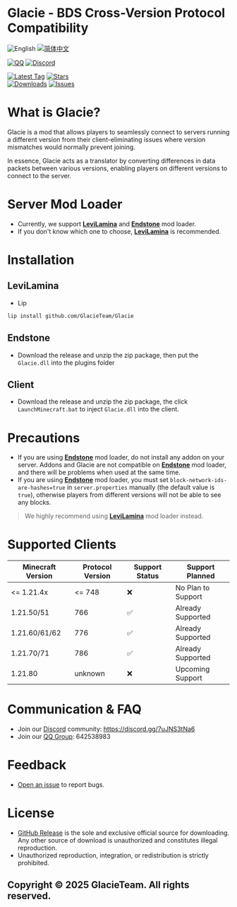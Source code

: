 # Glacie - BDS Cross-Version Protocol Compatibility

![English](https://img.shields.io/badge/English-inactive?style=for-the-badge)
[![简体中文](https://img.shields.io/badge/简体中文-informational?style=for-the-badge)](README.zh.md)

[![QQ](https://img.shields.io/badge/642538983-pink?style=for-the-badge&logo=qq)](https://qm.qq.com/q/1yn1ZHEoyY)
[![Discord](https://img.shields.io/discord/1346034987136192523?style=for-the-badge&logo=discord)](https://discord.gg/7uJNS3tNa6)

[![Latest Tag](https://img.shields.io/github/v/tag/GlacieTeam/Glacie?label=Latest%20Tag&style=for-the-badge)](https://github.com/GlacieTeam/Glacie/releases)
[![Stars](https://img.shields.io/github/stars/GlacieTeam/Glacie.svg?style=for-the-badge)](https://github.com/GlacieTeam/Glacie/stargazers)  
[![Downloads](https://img.shields.io/github/downloads/GlacieTeam/Glacie/total?style=for-the-badge&color=%2300ff00)](https://github.com/GlacieTeam/Glacie/releases)
[![Issues](https://img.shields.io/github/issues/GlacieTeam/Glacie.svg?style=for-the-badge)](https://github.com/GlacieTeam/Glacie/issues)

# What is Glacie?
Glacie is a mod that allows players to seamlessly connect to servers running a different version from their client-eliminating issues where version mismatches would normally prevent joining.

In essence, Glacie acts as a translator by converting differences in data packets between various versions, enabling players on different versions to connect to the server.

# Server Mod Loader
- Currently, we support [**LeviLamina**](https://github.com/LiteLDev/LeviLamina) and [**Endstone**](https://github.com/EndstoneMC/endstone) mod loader.
- If you don't know which one to choose, [**LeviLamina**](https://github.com/LiteLDev/LeviLamina) is recommended.

# Installation
## LeviLamina
- Lip
```bash
lip install github.com/GlacieTeam/Glacie
```
## Endstone
- Download the release and unzip the zip package, then put the `Glacie.dll` into the plugins folder

## Client
- Download the release and unzip the zip package, the click `LaunchMinecraft.bat` to inject `Glacie.dll` into the client.

# Precautions
- If you are using [**Endstone**](https://github.com/EndstoneMC/endstone) mod loader, do not install any addon on your server. Addons and Glacie are not compatible on [**Endstone**](https://github.com/EndstoneMC/endstone) mod loader, and there will be problems when used at the same time.
- If you are using [**Endstone**](https://github.com/EndstoneMC/endstone) mod loader, you must set `block-network-ids-are-hashes=true` in `server.properties` manually (the default value is `true`), otherwise players from different versions will not be able to see any blocks.
> We highly recommend using [**LeviLamina**](https://github.com/LiteLDev/LeviLamina) mod loader instead.

# Supported Clients
| Minecraft Version | Protocol Version | Support Status     | Support Planned    |
| ----------------- | ---------------- | ------------------ | ------------------ |
| <= 1.21.4x        | <= 748           | :x:                | No Plan to Support |
| 1.21.50/51        | 766              | :white_check_mark: | Already Supported  |
| 1.21.60/61/62     | 776              | :white_check_mark: | Already Supported  |
| 1.21.70/71        | 786              | :white_check_mark: | Already Supported  |
| 1.21.80           | unknown          | :x:                | Upcoming Support   |

# Communication & FAQ
- Join our [Discord](https://discord.gg/7uJNS3tNa6) community: https://discord.gg/7uJNS3tNa6
- Join our [QQ Group](https://qm.qq.com/q/1yn1ZHEoyY): 642538983

# Feedback
- [Open an issue](https://github.com/GlacieTeam/Glacie/issues) to report bugs.

# License
- [GitHub Release](https://github.com/GlacieTeam/Glacie/releases) is the sole and exclusive official source for downloading. Any other source of download is unauthorized and constitutes illegal reproduction. 
- Unauthorized reproduction, integration, or redistribution is strictly prohibited.

## Copyright © 2025 GlacieTeam. All rights reserved.
